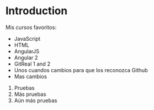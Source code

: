Introduction
============

Mis cursos favoritos:

* JavaScript
* HTML
* AngularJS
* Angular 2
* GitReal 1 and 2
* Unos cuandos cambios para que los reconozca Github
* Mas cambios

1. Pruebas
2. Más pruebas
3. Aún más pruebas
